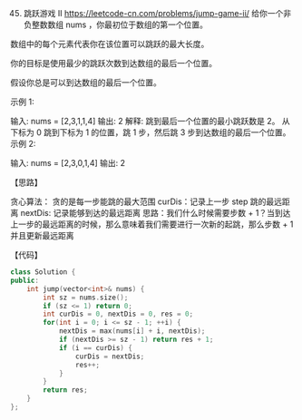 45. 跳跃游戏 II   https://leetcode-cn.com/problems/jump-game-ii/
给你一个非负整数数组 nums ，你最初位于数组的第一个位置。

数组中的每个元素代表你在该位置可以跳跃的最大长度。

你的目标是使用最少的跳跃次数到达数组的最后一个位置。

假设你总是可以到达数组的最后一个位置。

 

示例 1:

输入: nums = [2,3,1,1,4]
输出: 2
解释: 跳到最后一个位置的最小跳跃数是 2。
     从下标为 0 跳到下标为 1 的位置，跳 1 步，然后跳 3 步到达数组的最后一个位置。
示例 2:

输入: nums = [2,3,0,1,4]
输出: 2

【思路】

贪心算法：
贪的是每一步能跳的最大范围
curDis：记录上一步 step 跳的最远距离
nextDis: 记录能够到达的最远距离
思路：我们什么时候需要步数 + 1？当到达上一步的最远距离的时候，那么意味着我们需要进行一次新的起跳，那么步数 + 1
并且更新最远距离


【代码】

```c++
class Solution {
public:
    int jump(vector<int>& nums) {
        int sz = nums.size();
        if (sz <= 1) return 0;
        int curDis = 0, nextDis = 0, res = 0;
        for(int i = 0; i <= sz - 1; ++i) {
            nextDis = max(nums[i] + i, nextDis);
            if (nextDis >= sz - 1) return res + 1;
            if (i == curDis) {
                curDis = nextDis;
                res++;
            }
        }
        return res;
    }
};

```
